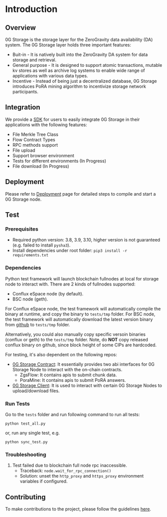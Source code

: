 # Introduction

## Overview

0G Storage is the storage layer for the ZeroGravity data availability (DA) system. The 0G Storage layer holds three important features:

* Buit-in - It is natively built into the ZeroGravity DA system for data storage and retrieval.
* General purpose - It is designed to support atomic transactions, mutable kv stores as well as archive log systems to enable wide range of applications with various data types.
* Incentive - Instead of being just a decentralized database, 0G Storage introduces PoRA mining algorithm to incentivize storage network participants.

## Integration

We provide a [SDK](https://github.com/zero-gravity-labs/js-zerog-storage-sdk) for users to easily integrate 0G Storage in their applications with the following features:

* File Merkle Tree Class
* Flow Contract Types
* RPC methods support
* File upload
* Support browser environment
* Tests for different environments (In Progress)
* File download (In Progress)

## Deployment

Please refer to [Deployment](../0G%20Storage/doc/install.md) page for detailed steps to compile and start a 0G Storage node.

## Test

### Prerequisites

* Required python version: 3.8, 3.9, 3.10, higher version is not guaranteed (e.g. failed to install `pysha3`).
* Install dependencies under root folder: `pip3 install -r requirements.txt`

### Dependencies

Python test framework will launch blockchain fullnodes at local for storage node to interact with. There are 2 kinds of fullnodes supported:

* Conflux eSpace node (by default).
* BSC node (geth).

For Conflux eSpace node, the test framework will automatically compile the binary at runtime, and copy the binary to `tests/tmp` folder. For BSC node, the test framework will automatically download the latest version binary from [github](https://github.com/bnb-chain/bsc/releases) to `tests/tmp` folder.

Alternatively, you could also manually copy specific versoin binaries (conflux or geth) to the `tests/tmp` folder. Note, do **NOT** copy released conflux binary on github, since block height of some CIPs are hardcoded.

For testing, it's also dependent on the following repos:

* [0G Storage Contract](https://github.com/zero-gravity-labs/zerog-storage-contracts): It essentially provides two abi interfaces for 0G Storage Node to interact with the on-chain contracts.
  * ZgsFlow: It contains apis to submit chunk data.
  * PoraMine: It contains apis to submit PoRA answers.
* [0G Storage Client](https://github.com/zero-gravity-labs/zerog-storage-client): It is used to interact with certain 0G Storage Nodes to upload/download files.

### Run Tests

Go to the `tests` folder and run following command to run all tests:

```
python test_all.py
```

or, run any single test, e.g.

```
python sync_test.py
```

### Troubleshooting

1. Test failed due to blockchain full node rpc inaccessible.
   * Traceback: `node.wait_for_rpc_connection()`
   * Solution: unset the `http_proxy` and `https_proxy` environment variables if configured.

## Contributing

To make contributions to the project, please follow the guidelines [here](../0G%20Storage/contributing.md).
